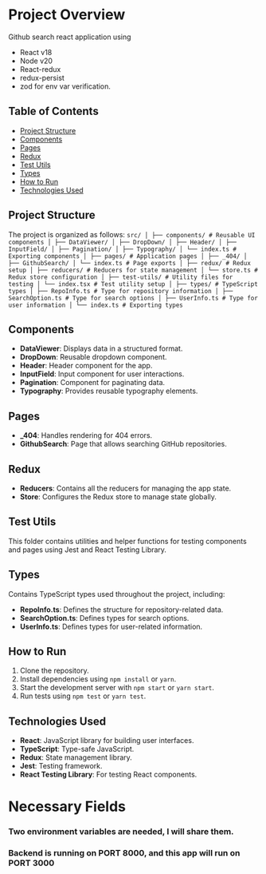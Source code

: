 # Project Overview
Github search react application using
- React v18
- Node v20
- React-redux
- redux-persist
- zod for env var verification.

## Table of Contents

- [Project Structure](#project-structure)
- [Components](#components)
- [Pages](#pages)
- [Redux](#redux)
- [Test Utils](#test-utils)
- [Types](#types)
- [How to Run](#how-to-run)
- [Technologies Used](#technologies-used)

## Project Structure

The project is organized as follows:
```src/ │ ├── components/ # Reusable UI components │ ├── DataViewer/ │ ├── DropDown/ │ ├── Header/ │ ├── InputField/ │ ├── Pagination/ │ ├── Typography/ │ └── index.ts # Exporting components │ ├── pages/ # Application pages │ ├── _404/ │ ├── GithubSearch/ │ └── index.ts # Page exports │ ├── redux/ # Redux setup │ ├── reducers/ # Reducers for state management │ └── store.ts # Redux store configuration │ ├── test-utils/ # Utility files for testing │ └── index.tsx # Test utility setup │ ├── types/ # TypeScript types │ ├── RepoInfo.ts # Type for repository information │ ├── SearchOption.ts # Type for search options │ ├── UserInfo.ts # Type for user information │ └── index.ts # Exporting types```

## Components

- **DataViewer**: Displays data in a structured format.
- **DropDown**: Reusable dropdown component.
- **Header**: Header component for the app.
- **InputField**: Input component for user interactions.
- **Pagination**: Component for paginating data.
- **Typography**: Provides reusable typography elements.

## Pages

- **_404**: Handles rendering for 404 errors.
- **GithubSearch**: Page that allows searching GitHub repositories.

## Redux

- **Reducers**: Contains all the reducers for managing the app state.
- **Store**: Configures the Redux store to manage state globally.

## Test Utils

This folder contains utilities and helper functions for testing components and pages using Jest and React Testing Library.

## Types

Contains TypeScript types used throughout the project, including:

- **RepoInfo.ts**: Defines the structure for repository-related data.
- **SearchOption.ts**: Defines types for search options.
- **UserInfo.ts**: Defines types for user-related information.

## How to Run

1. Clone the repository.
2. Install dependencies using `npm install` or `yarn`.
3. Start the development server with `npm start` or `yarn start`.
4. Run tests using `npm test` or `yarn test`.

## Technologies Used

- **React**: JavaScript library for building user interfaces.
- **TypeScript**: Type-safe JavaScript.
- **Redux**: State management library.
- **Jest**: Testing framework.
- **React Testing Library**: For testing React components.

# Necessary Fields
### Two environment variables are needed, I will share them.
### Backend is running on PORT 8000, and this app will run on PORT 3000